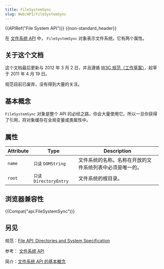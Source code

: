 ```yaml
---
title: FileSystemSync
slug: Web/API/FileSystemSync
---
```

{{APIRef("File System API")}} {{non-standard_header}}

在 [文件系统 API](/zh-CN/DOM/File_API/File_System_API) 中， `FileSystemSync` 对象表示文件系统。它有两个属性。

## 关于这个文档

这个文档最后更新与 2012 年 3 月 2 日，并且遵循 [W3C 规范（工作草案）](http://www.w3.org/TR/file-system-api/)，起草于 2011 年 4 月 19 日。

规范目前已废弃，没有得到大量的关注。

## 基本概念

`FileSystemSync` 对象是整个 API 的必经之路，你会大量使用它。所以一旦你获得了引用，将对象缓存在全局变量或类属性中。

## 属性

| Attribute | Type                  | Description                                              |
| --------- | --------------------- | -------------------------------------------------------- |
| `name`    | `只读` `DOMString`    | 文件系统的名称。名称在开放的文件系统列表中必须是唯一的。 |
| `root`    | `只读 DirectoryEntry` | 文件系统的根目录。                                       |

## 浏览器兼容性

{{Compat("api.FileSystemSync")}}

## 另见

规范：[File API: Directories and System Specification](http://dev.w3.org/2009/dap/file-system/pub/FileSystem/)

参考： [文件系统 API](/zh-CN/DOM/File_API/File_System_API)

简介：[文件系统 API 的基本概念](/zh-CN/DOM/File_APIs/Filesystem/Basic_Concepts_About_the_Filesystem_API)

